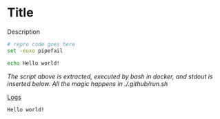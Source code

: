 # Title

Description

```bash
# repro code goes here
set -euxo pipefail

echo Hello world!
```

*The script above is extracted, executed by bash in docker, and stdout is inserted below.  All the magic happens in ./.github/run.sh*

[Logs](https://github.com/cspotcode/repros/runs/76710127)

```output
Hello world!
```
